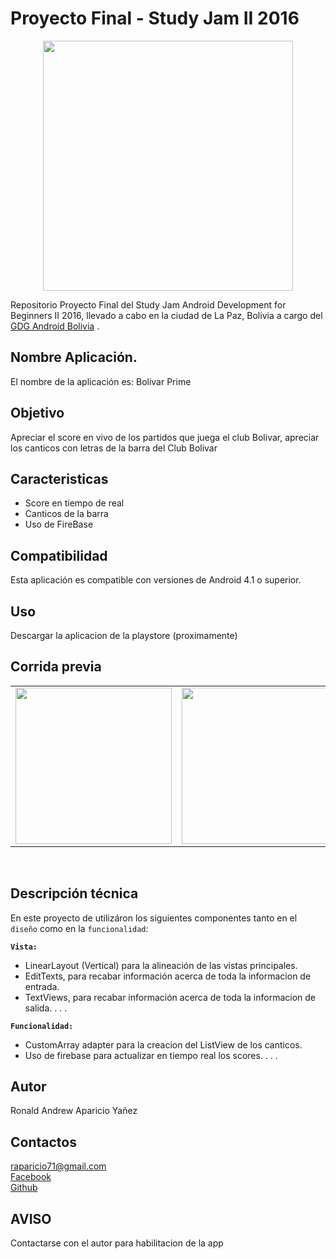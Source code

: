 Proyecto Final - Study Jam II 2016
===
<div align="center">
    <center>
        <img src="http://developerstudyjams.com/images/masthead.png" width="400px"/>
    </center>
</div>

Repositorio Proyecto Final del Study Jam Android Development for Beginners II 2016, llevado a cabo en la ciudad de La Paz, Bolivia a cargo del <a target="_blank" href="http://www.gdg.androidbolivia.com">GDG Android Bolivia</a> .

Nombre Aplicación.
---
El nombre de la aplicación es: Bolivar Prime

Objetivo
---
Apreciar el score en vivo de los partidos que juega el club Bolivar, apreciar los canticos con letras de la barra del Club Bolivar

Caracteristicas
---
* Score en tiempo de real
* Canticos de la barra
* Uso de FireBase


Compatibilidad
---
Esta aplicación es compatible con versiones de Android 4.1 o superior.

Uso
---------
Descargar la aplicacion de la playstore (proximamente)


Corrida previa
---
<div align="center">
    <center>
        <table border="0">
            <tr>
                <td><img src="https://raw.githubusercontent.com/PrimeAndrew/Proyecto-Final---StudyJam-II-2106/master/img/cc1.mp4" width="250"></td>
                <td><img src="https://raw.githubusercontent.com/PrimeAndrew/Proyecto-Final---StudyJam-II-2106/master/img/cc2.mp4" width="250"></td>
                <td><img src="https://raw.githubusercontent.com/PrimeAndrew/Proyecto-Final---StudyJam-II-2106/master/img/cc3.mp4" width="250"></td>
            </tr>
        </table>
    </center>
</div>
<br>

Descripción técnica
---
En este proyecto de utilizáron los siguientes componentes tanto en el `diseño` como en la `funcionalidad`:

**`Vista:`**
* LinearLayout (Vertical) para la alineación de las vistas principales.
* EditTexts, para recabar información acerca de toda la informacion de entrada.
* TextViews, para recabar información acerca de toda la informacion de salida.
.
.
.

**`Funcionalidad:`**
* CustomArray adapter para la creacion del ListView de los canticos.
* Uso de firebase para actualizar en tiempo real los scores.
.
.
.

Autor
---
Ronald Andrew Aparicio Yañez

Contactos
---
raparicio71@gmail.com<br>
[Facebook](https://www.facebook.com/ronald.elim.9) <br>
[Github](https://github.com/PrimeAndrew)<br>

AVISO
---
Contactarse con el autor para habilitacion de la app